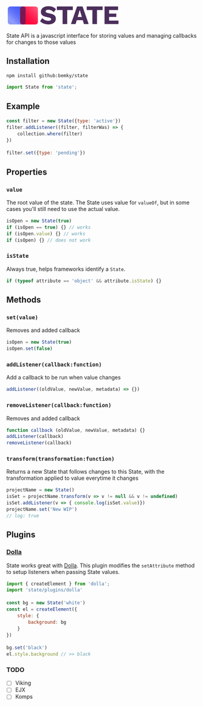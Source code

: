 <img src="https://raw.githubusercontent.com/bemky/state/master/state.png" width="300" alt="State">

State API is a javascript interface for storing values and managing callbacks for changes to those values


## Installation
    npm install github:bemky/state

```javascript
import State from 'state';
```

## Example
```javascript
const filter = new State({type: 'active'})
filter.addListener((filter, filterWas) => {
    collection.where(filter)
})

filter.set({type: 'pending'})
```

## Properties
### `value`
The root value of the state. The State uses value for `valueOf`, but in some cases you'll still need to use the actual value.

```javascript
isOpen = new State(true)
if (isOpen == true) {} // works
if (isOpen.value) {} // works
if (isOpen) {} // does not work
```

### `isState`
Always true, helps frameworks identify a `State`.

```javascript
if (typeof attribute == 'object' && attribute.isState) {}
```

## Methods
### `set(value)`
Removes and added callback
```javascript
isOpen = new State(true)
isOpen.set(false)
```

### `addListener(callback:function)`
Add a callback to be run when value changes
```javascript
addListener((oldValue, newValue, metadata) => {})
```

### `removeListener(callback:function)`
Removes and added callback
```javascript
function callback (oldValue, newValue, metadata) {} 
addListener(callback)
removeListener(callback)
```

### `transform(transformation:function)`
Returns a new State that follows changes to this State, with the transformation applied to value everytime it changes
```javascript
projectName = new State()
isSet = projectName.transform(v => v != null && v != undefined)
isSet.addListener(v => { console.log(isSet.value)})
projectName.set('New WIP')
// log: true
```

## Plugins
### [Dolla](https://dollajs.com/)
State works great with [Dolla](https://dollajs.com/). This plugin modifies the `setAttribute` method to setup listeners when passing State values.

```javascript
import { createElement } from 'dolla';
import 'state/plugins/dolla'

const bg = new State('white')
const el = createElement({
    style: {
        background: bg
    }
})

bg.set('black')
el.style.background // >> black

```

### TODO
- [ ] Viking
- [ ] EJX
- [ ] Komps
